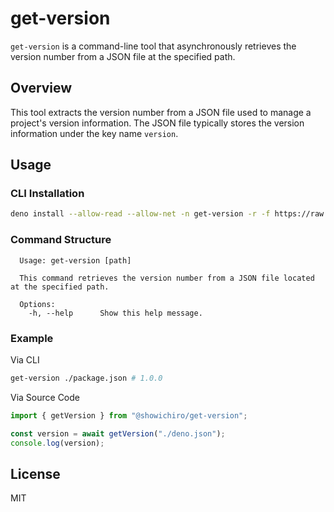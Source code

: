 # get-version

`get-version` is a command-line tool that asynchronously retrieves the version
number from a JSON file at the specified path.

## Overview

This tool extracts the version number from a JSON file used to manage a
project's version information. The JSON file typically stores the version
information under the key name `version`.

## Usage

### CLI Installation

```sh
deno install --allow-read --allow-net -n get-version -r -f https://raw.githubusercontent.com/Showichiro/get-version/0.1.3/index.ts
```

### Command Structure

```console
  Usage: get-version [path]

  This command retrieves the version number from a JSON file located at the specified path.

  Options:
    -h, --help      Show this help message.
```

### Example

Via CLI

```sh
get-version ./package.json # 1.0.0
```

Via Source Code

```ts
import { getVersion } from "@showichiro/get-version";

const version = await getVersion("./deno.json");
console.log(version);
```

## License

MIT
